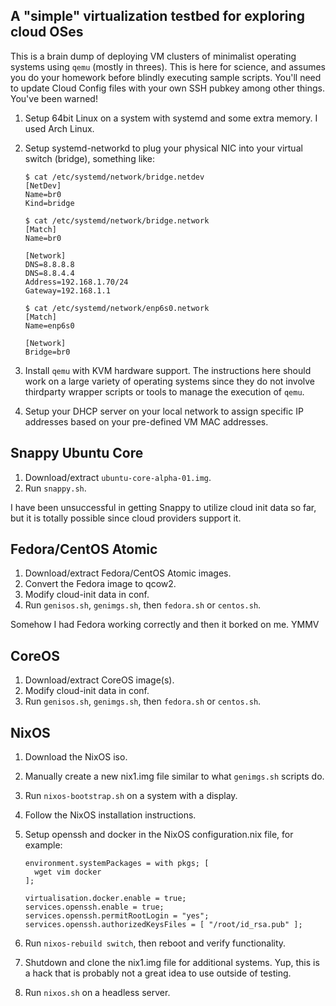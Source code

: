 A "simple" virtualization testbed for exploring cloud OSes
------------------------------------------------------------

This is a brain dump of deploying VM clusters of minimalist operating systems
using ``qemu`` (mostly in threes).  This is here for science, and assumes you
do your homework before blindly executing sample scripts.  You'll need to
update Cloud Config files with your own SSH pubkey among other things.  You've
been warned!

1.  Setup 64bit Linux on a system with systemd and some extra memory.  I used
    Arch Linux.
1.  Setup systemd-networkd to plug your physical NIC into your virtual switch
    (bridge), something like:

        $ cat /etc/systemd/network/bridge.netdev
        [NetDev]
        Name=br0
        Kind=bridge

        $ cat /etc/systemd/network/bridge.network
        [Match]
        Name=br0

        [Network]
        DNS=8.8.8.8
        DNS=8.8.4.4
        Address=192.168.1.70/24
        Gateway=192.168.1.1

        $ cat /etc/systemd/network/enp6s0.network
        [Match]
        Name=enp6s0

        [Network]
        Bridge=br0

1.  Install ``qemu`` with KVM hardware support.  The instructions here should
    work on a large variety of operating systems since they do not involve
    thirdparty wrapper scripts or tools to manage the execution of ``qemu``.
1.  Setup your DHCP server on your local network to assign specific IP
    addresses based on your pre-defined VM MAC addresses.

Snappy Ubuntu Core
---------------------

1.  Download/extract ``ubuntu-core-alpha-01.img``.
1.  Run ``snappy.sh``.

I have been unsuccessful in getting Snappy to utilize cloud init data so far,
but it is totally possible since cloud providers support it.

Fedora/CentOS Atomic
--------------------------

1.  Download/extract Fedora/CentOS Atomic images.
1.  Convert the Fedora image to qcow2.
1.  Modify cloud-init data in conf.
1.  Run ``genisos.sh``, ``genimgs.sh``, then ``fedora.sh`` or ``centos.sh``.

Somehow I had Fedora working correctly and then it borked on me.  YMMV

CoreOS
---------

1.  Download/extract CoreOS image(s).
1.  Modify cloud-init data in conf.
1.  Run ``genisos.sh``, ``genimgs.sh``, then ``fedora.sh`` or ``centos.sh``.

NixOS
---------

1.  Download the NixOS iso.
1.  Manually create a new nix1.img file similar to what ``genimgs.sh`` scripts do.
1.  Run ``nixos-bootstrap.sh`` on a system with a display.
1.  Follow the NixOS installation instructions.
1.  Setup openssh and docker in the NixOS configuration.nix file, for example:

        environment.systemPackages = with pkgs; [
          wget vim docker
        ];

        virtualisation.docker.enable = true;
        services.openssh.enable = true;
        services.openssh.permitRootLogin = "yes";
        services.openssh.authorizedKeysFiles = [ "/root/id_rsa.pub" ];

1.  Run ``nixos-rebuild switch``, then reboot and verify functionality.
1.  Shutdown and clone the nix1.img file for additional systems.  Yup, this is
    a hack that is probably not a great idea to use outside of testing.
1.  Run ``nixos.sh`` on a headless server.
